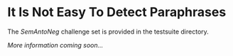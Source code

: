 # It Is Not Easy To Detect Paraphrases

The *SemAntoNeg* challenge set is provided in the testsuite directory.

*More information coming soon...*
